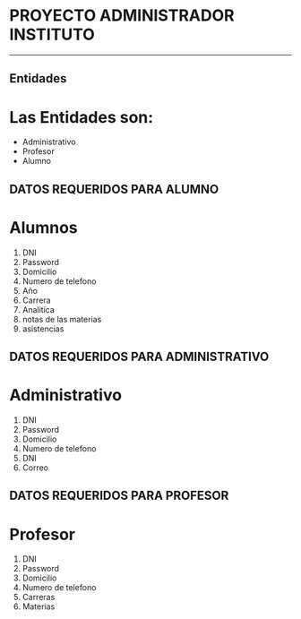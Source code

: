 # PROYECTO ADMINISTRADOR INSTITUTO 
---

## Entidades
# **Las Entidades son:**
- Administrativo
- Profesor
- Alumno

## DATOS REQUERIDOS PARA ALUMNO

# **Alumnos**
1. DNI 
2. Password
3. Domicilio
4. Numero de telefono
5. Año
6. Carrera
7. Analitica
8. notas de las materias
9. asistencias



## DATOS REQUERIDOS PARA ADMINISTRATIVO

# **Administrativo**
1. DNI 
2. Password
3. Domicilio
4. Numero de telefono
5. DNI 
6. Correo


## DATOS REQUERIDOS PARA PROFESOR

# **Profesor**
1. DNI 
2. Password
3. Domicilio
4. Numero de telefono
5. Carreras
6. Materias

